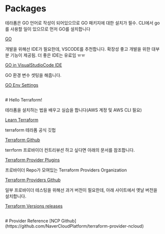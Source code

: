 # Packages
테라폼은 GO 언어로 작성이 되어있으므로 GO 패키지에 대한 설치가 필수. CLI에서 go를 사용할 일이 있으므로 먼저 GO를 설치합니다

[GO](https://golang.org/)

개발을 위해선 IDE가 필요한데, VSCODE를 추천합니다. 확장성 좋고 개발을 위한 대부분 기능이 제공됨. 더 좋은 IDE는 유료임 ㅠㅠ 

[GO in VisualStudioCode IDE](https://code.visualstudio.com/docs/languages/go)

GO 환경 변수 셋팅을 해줍니다.

[GO Env Settings](https://snowdeer.github.io/go/2018/01/21/how-to-programming-go-using-visual-studio-code/)


<br />
# Hello Terraform!

테라폼을 설치하는 법을 배우고 실습을 합니다(AWS 계정 및 AWS CLI 필요)

[Learn Terraform](https://learn.hashicorp.com/terraform)

terraform 테라폼 공식 깃헙

[Terraform Github](https://github.com/hashicorp/terraform)

terrform 프로바이더 컨트리뷰션 하고 싶다면 아래의 문서를 참조합니다.

[Terraform Provider Plugins](https://www.terraform.io/docs/plugins/provider.html)

프로바이더 Repo가 모여있는 Terraform Providers Organization

[Terraform Providers Github](https://github.com/terraform-providers)

일부 프로바이더 테스팅을 위해선 과거 버전이 필요한데, 아래 사이트에서 옛날 버전을 설치합니다.

[Terraform Versions releases](https://releases.hashicorp.com/terraform/)


<br />
# Provider Reference
[NCP Github](https://github.com/NaverCloudPlatform/terraform-provider-ncloud)
